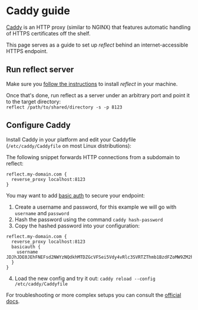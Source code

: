 # Caddy guide

[Caddy](https://caddyserver.com) is an HTTP proxy (similar to NGINX) that features automatic handling of HTTPS certificates off the shelf.

This page serves as a guide to set up *reflect* behind an internet-accessible HTTPS endpoint.

## Run reflect server

Make sure you [follow the instructions](README.md) to install *reflect* in your machine.

Once that's done, run reflect as a server under an arbitrary port and point it to the target directory:  
`reflect /path/to/shared/directory -s -p 8123`

## Configure Caddy

Install Caddy in your platform and edit your Caddyfile (`/etc/caddy/Caddyfile` on most Linux distributions):

The following snippet forwards HTTP connections from a subdomain to reflect:  
```
reflect.my-domain.com {
  reverse_proxy localhost:8123
}
```

You may want to add [basic auth](https://en.wikipedia.org/wiki/Basic_access_authentication) to secure your endpoint:

1. Create a username and password, for this example we will go with `username` and `password`
2. Hash the password using the command `caddy hash-password`
3. Copy the hashed password into your configuration:  
```
reflect.my-domain.com {
  reverse_proxy localhost:8123
  basicauth {
    username JDJhJDE0JEhFNEFsd2NWYzNQdkhMTDZGcVFSei5Vdy4vRlc3SVRTZThmb1BzdFZoMW9ZM2hhaVRLYzR1
  }
}
```
4. Load the new config and try it out: `caddy reload --config /etc/caddy/Caddyfile`

For troubleshooting or more complex setups you can consult the [official docs](https://caddyserver.com/docs/caddyfile/directives/basicauth).
